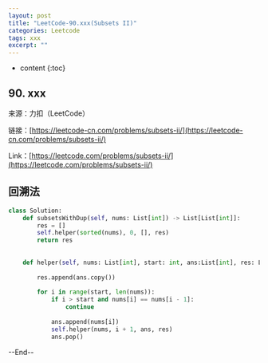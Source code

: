 ```yaml
---
layout: post
title: "LeetCode-90.xxx(Subsets II)"
categories: Leetcode
tags: xxx
excerpt: ""
---
```


* content
{:toc}

## 90. xxx


来源：力扣（LeetCode）

链接：[https://leetcode-cn.com/problems/subsets-ii/](https://leetcode-cn.com/problems/subsets-ii/)

Link：[https://leetcode.com/problems/subsets-ii/](https://leetcode.com/problems/subsets-ii/)


## 回溯法

```python
class Solution:
    def subsetsWithDup(self, nums: List[int]) -> List[List[int]]:
        res = []
        self.helper(sorted(nums), 0, [], res)
        return res
        
        
    def helper(self, nums: List[int], start: int, ans:List[int], res: List[int]):
        
        res.append(ans.copy())
        
        for i in range(start, len(nums)):
            if i > start and nums[i] == nums[i - 1]:
                continue
            
            ans.append(nums[i])
            self.helper(nums, i + 1, ans, res)
            ans.pop()
```

--End--
